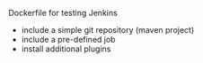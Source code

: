 Dockerfile for testing Jenkins
- include a simple git repository (maven project)
- include a pre-defined job
- install additional plugins

